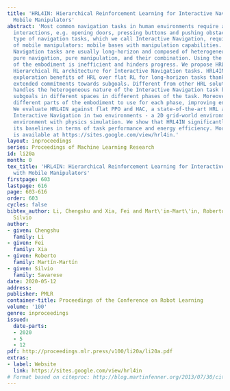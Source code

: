 ```yaml
---
title: 'HRL4IN: Hierarchical Reinforcement Learning for Interactive Navigation with
  Mobile Manipulators'
abstract: 'Most common navigation tasks in human environments require auxiliary arm
  interactions, e.g. opening doors, pressing buttons and pushing obstacles away. This
  type of navigation tasks, which we call Interactive Navigation, requires the use
  of mobile manipulators: mobile bases with manipulation capabilities. Interactive
  Navigation tasks are usually long-horizon and composed of heterogeneous phases of
  pure navigation, pure manipulation, and their combination. Using the wrong part
  of the embodiment is inefficient and hinders progress. We propose HRL4IN, a novel
  Hierarchical RL architecture for Interactive Navigation tasks. HRL4IN exploits the
  exploration benefits of HRL over flat RL for long-horizon tasks thanks to temporally
  extended commitments towards subgoals. Different from other HRL solutions, HRL4IN
  handles the heterogeneous nature of the Interactive Navigation task by creating
  subgoals in different spaces in different phases of the task. Moreover, HRL4IN selects
  different parts of the embodiment to use for each phase, improving energy efficiency.
  We evaluate HRL4IN against flat PPO and HAC, a state-of-the-art HRL algorithm, on
  Interactive Navigation in two environments - a 2D grid-world environment and a 3D
  environment with physics simulation. We show that HRL4IN significantly outperforms
  its baselines in terms of task performance and energy efficiency. More information
  is available at https://sites.google.com/view/hrl4in.'
layout: inproceedings
series: Proceedings of Machine Learning Research
id: li20a
month: 0
tex_title: 'HRL4IN: Hierarchical Reinforcement Learning for Interactive Navigation
  with Mobile Manipulators'
firstpage: 603
lastpage: 616
page: 603-616
order: 603
cycles: false
bibtex_author: Li, Chengshu and Xia, Fei and Mart\'in-Mart\'in, Roberto and Savarese,
  Silvio
author:
- given: Chengshu
  family: Li
- given: Fei
  family: Xia
- given: Roberto
  family: Martín-Martín
- given: Silvio
  family: Savarese
date: 2020-05-12
address: 
publisher: PMLR
container-title: Proceedings of the Conference on Robot Learning
volume: '100'
genre: inproceedings
issued:
  date-parts:
  - 2020
  - 5
  - 12
pdf: http://proceedings.mlr.press/v100/li20a/li20a.pdf
extras:
- label: Website
  link: https://sites.google.com/view/hrl4in
# Format based on citeproc: http://blog.martinfenner.org/2013/07/30/citeproc-yaml-for-bibliographies/
---
```

